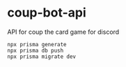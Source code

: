 # coup-bot-api
API  for coup the card game for discord

```
npx prisma generate
npx prisma db push
npx prisma migrate dev
```
